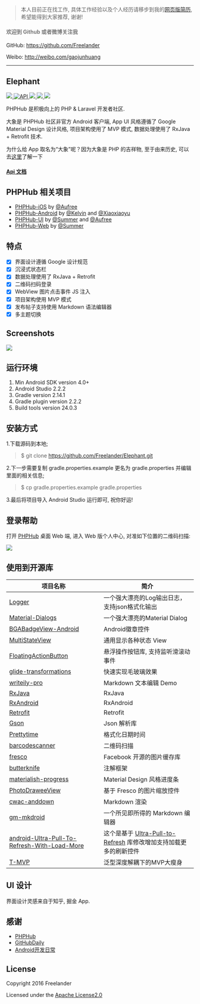 > 本人目前正在找工作, 具体工作经验以及个人经历请移步到我的[网页版简历](http://freelander.github.io/resume/), 希望能得到大家推荐, 谢谢!

<h4>
    <font color="#777">欢迎到 Github 或者微博关注我</font>
</h4> 

GitHub: https://github.com/Freelander

Weibo: http://weibo.com/gaojunhuang

---

## Elephant

<p>
    <a href="https://travis-ci.org/Freelander/Elephant">
        <img src="https://travis-ci.org/Freelander/Elephant.svg?branch=master">
    </a>
    <a href="https://android-arsenal.com/api?level=15">
        <img src="https://img.shields.io/badge/API-15%2B-brightgreen.svg?style=flat" border="0" alt="API">
    </a>
    <a href="https://github.com/Freelander/Elephant/blob/master/LICENSE">
        <img src="https://img.shields.io/badge/license-Apache%202.0-brightgreen.svg?style=flat">
    </a>
    <a href="http://weibo.com/gaojunhuang">
        <img src="https://img.shields.io/badge/contact-%40Freelander-orange.svg">
    </a>
    <a href="http://fir.im/elephpant">
        <img src="https://img.shields.io/badge/download-fir.im-blue.svg">
    </a>
</p>

PHPHub 是积极向上的 PHP & Laravel 开发者社区.

大象是 PHPHub 社区非官方 Android 客户端, App UI 风格遵循了 Google Material Design 设计风格, 项目架构使用了 MVP 模式, 数据处理使用了 RxJava + Retrofit 技术.

为什么给 App 取名为“大象”呢？因为大象是 PHP 的吉祥物, 至于由来历史, 可以去[这里](http://www.phpchina.com/blog-56751-183726.html)了解一下

#### [Api 文档](https://laravel-china.org/topics/3097)

## PHPHub 相关项目

* [PHPHub-iOS](https://github.com/Aufree/phphub-ios) by [@Aufree](https://github.com/Aufree)
* [PHPHub-Android](https://github.com/CycloneAxe/phphub-android) by [@Kelvin](https://github.com/CycloneAxe) and [@Xiaoxiaoyu](https://github.com/xiaoxiaoyu)
* [PHPHub-UI](https://github.com/phphub/phphub-ui) by [@Summer](https://github.com/summerblue) and [@Aufree](https://github.com/aufree)
* [PHPHub-Web](https://github.com/summerblue/phphub) by [@Summer](https://github.com/summerblue)

## 特点

- [x] 界面设计遵循 Google 设计规范
- [x] 沉浸式状态栏
- [x] 数据处理使用了 RxJava + Retrofit
- [x] 二维码扫码登录
- [x] WebView 图片点击事件 JS 注入
- [x] 项目架构使用 MVP 模式
- [x] 发布帖子支持使用 Markdown 语法编辑器
- [x] 多主题切换

## Screenshots

![](http://ww1.sinaimg.cn/large/006xB1lsgw1f8ofu9f0s8j31kw1zu1k9.jpg)

## 运行环境

1. Min Android SDK version 4.0+
2. Android Studio 2.2.2
3. Gradle version 2.14.1
4. Gradle plugin version 2.2.2
5. Build tools version 24.0.3

## 安装方式

1.下载源码到本地;

> $ git clone https://github.com/Freelander/Elephant.git

2.下一步需要复制 gradle.properties.example 更名为 gradle.properties 并编辑 里面的相关信息;

> $ cp gradle.properties.example gradle.properties

3.最后将项目导入 Android Studio 运行即可, 祝你好运!

## 登录帮助

打开 [PHPHub](https://laravel-china.org/) 桌面 Web 端, 进入 Web 版个人中心, 对准如下位置的二维码扫描: 

![](https://dn-phphub.qbox.me/uploads/images/201609/05/1/LGYQoWp9kY.png)

## 使用到开源库

  项目名称 | 简介
  -------- | ------
[Logger](https://github.com/orhanobut/logger) | 一个强大漂亮的Log输出日志，支持json格式化输出
[Material-Dialogs](https://github.com/afollestad/material-dialogs) | 一个强大漂亮的Material Dialog
[BGABadgeView-Android](https://github.com/bingoogolapple/BGABadgeView-Android) | Android徽章控件
[MultiStateView](https://github.com/Kennyc1012/MultiStateView) | 通用显示各种状态 View
[FloatingActionButton](https://github.com/makovkastar/FloatingActionButton) | 悬浮操作按钮库, 支持监听滑滚动事件
[glide-transformations](https://github.com/wasabeef/glide-transformations) | 快速实现毛玻璃效果
[writeily-pro](https://github.com/plafue/writeily-pro) | Markdown 文本编辑 Demo
[RxJava](https://github.com/ReactiveX/RxJava) | RxJava
[RxAndroid](https://github.com/ReactiveX/RxAndroid) | RxAndroid
[Retrofit](https://github.com/square/retrofit) | Retrofit
[Gson](https://github.com/google/gson) | Json 解析库
[Prettytime](https://github.com/ocpsoft/prettytime) | 格式化日期时间
[barcodescanner](https://github.com/dm77/barcodescanner) | 二维码扫描
[fresco](https://github.com/facebook/fresco) | Facebook 开源的图片缓存库
[butterknife](https://github.com/JakeWharton/butterknife) | 注解框架
[materialish-progress](https://github.com/pnikosis/materialish-progress) |  Material Design 风格进度条
[PhotoDraweeView](https://github.com/ongakuer/PhotoDraweeView) | 基于 Fresco 的图片缩放控件
[cwac-anddown](https://github.com/commonsguy/cwac-anddown) | Markdown 渲染
[gm-mkdroid](https://github.com/geminiwen/gm-mkdroid) | 一个所见即所得的 Markdown 编辑器
[android-Ultra-Pull-To-Refresh-With-Load-More](https://github.com/captainbupt/android-Ultra-Pull-To-Refresh-With-Load-More) | 这个是基于 [Ultra-Pull-to-Refresh](https://github.com/liaohuqiu/android-Ultra-Pull-To-Refresh) 库修改增加支持加载更多的刷新控件
[T-MVP](https://github.com/north2014/T-MVP) | 泛型深度解耦下的MVP大瘦身

## UI 设计

界面设计灵感来自于知乎, 掘金 App.

## 感谢

- [PHPHub](https://laravel-china.org/)
- [GitHubDaily](http://weibo.com/GitHubDaily)
- [Android开发日常](http://weibo.com/AndroidDevDaily)

## License

Copyright 2016 Freelander

Licensed under the [Apache License2.0](https://github.com/Freelander/Elephant/blob/master/LICENSE)
